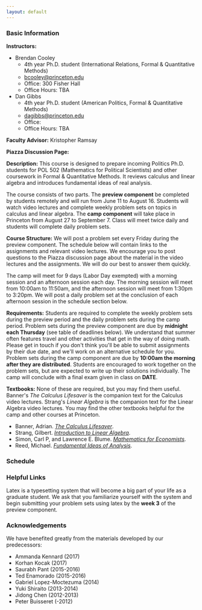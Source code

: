 ```yaml
---
layout: default
---
```


### Basic Information

**Instructors:** 

- Brendan Cooley
    - 4th year Ph.D. student (International Relations, Formal & Quantitative Methods)
    - [bcooley@princeton.edu](mailto:bcooley@princeton.edu) 
    - Office: 300 Fisher Hall
    - Office Hours: TBA
- Dan Gibbs
    - 4th year Ph.D. student (American Politics, Formal & Quantitative Methods)
    - [dagibbs@princeton.edu](mailto:dagibbs@princeton.edu)
    - Office:
    - Office Hours: TBA

**Faculty Advisor:** Kristopher Ramsay

**Piazza Discussion Page:**

**Description:** This course is designed to prepare incoming Politics Ph.D. students for POL 502 (Mathematics for Political Scientists) and other coursework in Formal & Quantitative Methods. It reviews calculus and linear algebra and introduces fundamental ideas of real analysis.

The course consists of two parts. The **preview component** be completed by students remotely and will run from June 11 to August 16. Students will watch video lectures and complete weekly problem sets on topics in calculus and linear algebra. The **camp component** will take place in Princeton from August 27 to September 7. Class will meet twice daily and students will complete daily problem sets.

**Course Structure:** We will post a problem set every Friday during the preview component. The schedule below will contain links to the assignments and relevant video lectures. We encourage you to post questions to the Piazza discussion page about the material in the video lectures and the assignments. We will do our best to answer them quickly.

The camp will meet for 9 days (Labor Day exempted) with a morning session and an afternoon session each day. The morning session will meet from 10:00am to 11:50am, and the afternoon session will meet from 1:30pm to 3:20pm. We will post a daily problem set at the conclusion of each afternoon session in the schedule section below.

**Requirements:** Students are required to complete the weekly problem sets during the preview period and the daily problem sets during the camp period. Problem sets during the preview component are due by **midnight each Thursday** (see table of deadlines below). We understand that summer often features travel and other activities that get in the way of doing math. Please get in touch if you don't think you'll be able to submit assignments by their due date, and we'll work on an alternative schedule for you. Problem sets during the camp component are due by **10:00am the morning after they are distributed**. Students are encouraged to work together on the problem sets, but are expected to write up their solutions individually. The camp will conclude with a final exam given in class on **DATE**.

**Textbooks:** None of these are required, but you may find them useful. Banner's *The Calculus Lifesaver* is the companion text for the Calculus video lectures. Strang's *Linear Algebra* is the companion text for the Linear Algebra video lectures. You may find the other textbooks helpful for the camp and other courses at Princeton.

- Banner, Adrian. [*The Calculus Lifesaver*](https://www.amazon.com/Calculus-Lifesaver-Tools-Princeton-Guides/dp/0691130884).
- Strang, Gilbert. [*Introduction to Linear Algebra*](https://www.amazon.com/Introduction-Linear-Algebra-Gilbert-Strang/dp/0980232775/ref=sr_1_1?ie=UTF8&qid=1525308498&sr=8-1&keywords=gilbert+strang+linear+algebra).
- Simon, Carl P, and Lawrence E. Blume. [*Mathematics for Economists*](https://www.amazon.com/Mathematics-Economists-Carl-P-Simon/dp/0393957330/ref=sr_1_2?s=books&ie=UTF8&qid=1525308603&sr=1-2&keywords=mathematics+for+economists+simon+and+blume).
- Reed, Michael. [*Fundamental Ideas of Analysis*](https://www.amazon.com/Fundamental-Ideas-Analysis-Michael-Reed/dp/0471159964/ref=sr_1_1?ie=UTF8&qid=1525308705&sr=8-1&keywords=fundamental+ideas+of+analysis).

### Schedule

### Helpful Links

Latex is a typesetting system that will become a big part of your life as a graduate student. We ask that you familiarize yourself with the system and begin submitting your problem sets using latex by the **week 3** of the preview component.

### Acknowledgements

We have benefited greatly from the materials developed by our predecessors:

- Ammanda Kennard (2017)
- Korhan Kocak (2017)
- Saurabh Pant (2015-2016)
- Ted Enamorado (2015-2016)
- Gabriel Lopez-Moctezuma (2014)
- Yuki Shiraito (2013-2014)
- Jidong Chen (2012-2013)
- Peter Buisseret (-2012)
